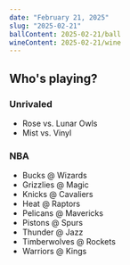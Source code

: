 ```yaml
---
date: "February 21, 2025"
slug: "2025-02-21"
ballContent: 2025-02-21/ball
wineContent: 2025-02-21/wine
---
```


## Who's playing?

### Unrivaled

- Rose vs. Lunar Owls
- Mist vs. Vinyl

### NBA

- Bucks @ Wizards
- Grizzlies @ Magic
- Knicks @ Cavaliers
- Heat @ Raptors
- Pelicans @ Mavericks
- Pistons @ Spurs
- Thunder @ Jazz
- Timberwolves @ Rockets
- Warriors @ Kings
